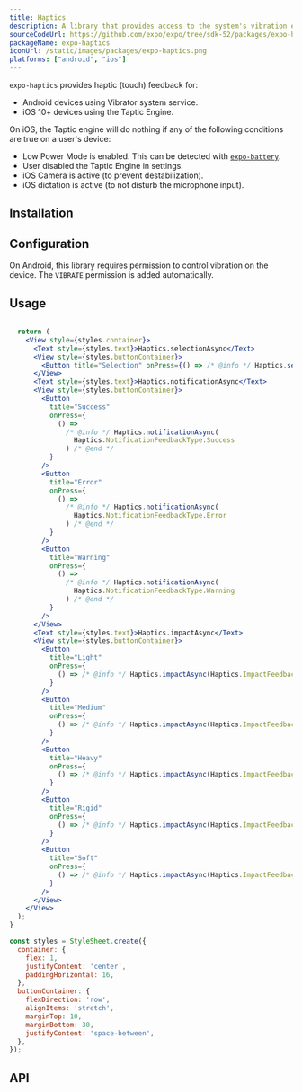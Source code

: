 ```yaml
---
title: Haptics
description: A library that provides access to the system's vibration effects on Android and the haptics engine on iOS.
sourceCodeUrl: https://github.com/expo/expo/tree/sdk-52/packages/expo-haptics
packageName: expo-haptics
iconUrl: /static/images/packages/expo-haptics.png
platforms: ["android", "ios"]
---
```


`expo-haptics` provides haptic (touch) feedback for:

- Android devices using Vibrator system service.
- iOS 10+ devices using the Taptic Engine.

On iOS, the Taptic engine will do nothing if any of the following conditions are true on a user's device:

- Low Power Mode is enabled. This can be detected with [`expo-battery`](./battery.md).
- User disabled the Taptic Engine in settings.
- iOS Camera is active (to prevent destabilization).
- iOS dictation is active (to not disturb the microphone input).

## Installation

## Configuration

On Android, this library requires permission to control vibration on the device. The `VIBRATE` permission is added automatically.

## Usage

```jsx

  return (
    <View style={styles.container}>
      <Text style={styles.text}>Haptics.selectionAsync</Text>
      <View style={styles.buttonContainer}>
        <Button title="Selection" onPress={() => /* @info */ Haptics.selectionAsync() /* @end */} />
      </View>
      <Text style={styles.text}>Haptics.notificationAsync</Text>
      <View style={styles.buttonContainer}>
        <Button
          title="Success"
          onPress={
            () =>
              /* @info */ Haptics.notificationAsync(
                Haptics.NotificationFeedbackType.Success
              ) /* @end */
          }
        />
        <Button
          title="Error"
          onPress={
            () =>
              /* @info */ Haptics.notificationAsync(
                Haptics.NotificationFeedbackType.Error
              ) /* @end */
          }
        />
        <Button
          title="Warning"
          onPress={
            () =>
              /* @info */ Haptics.notificationAsync(
                Haptics.NotificationFeedbackType.Warning
              ) /* @end */
          }
        />
      </View>
      <Text style={styles.text}>Haptics.impactAsync</Text>
      <View style={styles.buttonContainer}>
        <Button
          title="Light"
          onPress={
            () => /* @info */ Haptics.impactAsync(Haptics.ImpactFeedbackStyle.Light) /* @end */
          }
        />
        <Button
          title="Medium"
          onPress={
            () => /* @info */ Haptics.impactAsync(Haptics.ImpactFeedbackStyle.Medium) /* @end */
          }
        />
        <Button
          title="Heavy"
          onPress={
            () => /* @info */ Haptics.impactAsync(Haptics.ImpactFeedbackStyle.Heavy) /* @end */
          }
        />
        <Button
          title="Rigid"
          onPress={
            () => /* @info */ Haptics.impactAsync(Haptics.ImpactFeedbackStyle.Rigid) /* @end */
          }
        />
        <Button
          title="Soft"
          onPress={
            () => /* @info */ Haptics.impactAsync(Haptics.ImpactFeedbackStyle.Soft) /* @end */
          }
        />
      </View>
    </View>
  );
}

const styles = StyleSheet.create({
  container: {
    flex: 1,
    justifyContent: 'center',
    paddingHorizontal: 16,
  },
  buttonContainer: {
    flexDirection: 'row',
    alignItems: 'stretch',
    marginTop: 10,
    marginBottom: 30,
    justifyContent: 'space-between',
  },
});
```

## API

```js

```